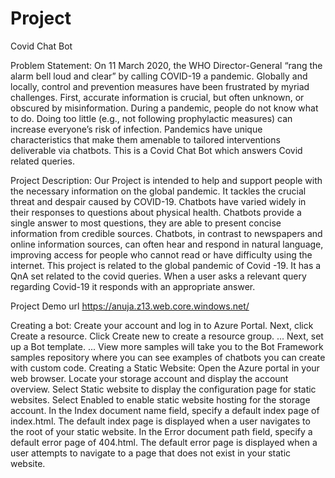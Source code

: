 # Project
Covid Chat Bot


Problem Statement: On 11 March 2020, the WHO Director-General “rang the alarm bell loud and clear” by calling COVID-19 a pandemic. Globally and locally, control and prevention measures have been frustrated by myriad challenges. First, accurate information is crucial, but often unknown, or obscured by misinformation. During a pandemic, people do not know what to do. Doing too little (e.g., not following prophylactic measures) can increase everyone’s risk of infection.
Pandemics have unique characteristics that make them amenable to tailored interventions deliverable via chatbots. 
This is a Covid Chat Bot which answers Covid related queries.


Project Description: Our Project is intended to help and support people with the necessary information on the global pandemic.
It tackles the crucial threat and despair caused by COVID-19. Chatbots have varied widely in their responses to questions about physical health. Chatbots provide a single answer to most questions, they are able to present concise information from credible sources.
Chatbots, in contrast to newspapers and online information sources, can often hear and respond in natural language, improving access for people who cannot read or have difficulty using the internet.
This project is related to the global pandemic of Covid -19. It has a QnA set related to the covid queries. When a user asks a relevant query regarding Covid-19 it responds with an appropriate answer.

Project Demo url 
https://anuja.z13.web.core.windows.net/

Creating a bot:
Create your account and log in to Azure Portal.
Next, click Create a resource.
Click Create new to create a resource group. ...
Next, set up a Bot template. ...
View more samples will take you to the Bot Framework samples repository where you can see examples of chatbots you can create with custom code.
Creating a Static Website:
Open the Azure portal in your web browser.
Locate your storage account and display the account overview.
Select Static website to display the configuration page for static websites.
Select Enabled to enable static website hosting for the storage account.
In the Index document name field, specify a default index page of index.html. The default index page is displayed when a user navigates to the root of your static website.
In the Error document path field, specify a default error page of 404.html. The default error page is displayed when a user attempts to navigate to a page that does not exist in your static website.

